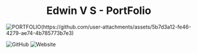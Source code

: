 <h1 align = "center">Edwin V S - PortFolio</h1>

![PORTFOLIO(https://github.com/user-attachments/assets/5b7d3a12-fe46-4279-ae74-4b785773b7e3)](https://github.com/user-attachments/assets/5b7d3a12-fe46-4279-ae74-4b785773b7e3)

![GitHub](https://img.shields.io/github/license/edwiee/edwiee.github.io)
![Website](https://img.shields.io/website?down_message=offline&label=site&up_message=online&url=http%3A%2F%2Fanuraghazra.github.io)
